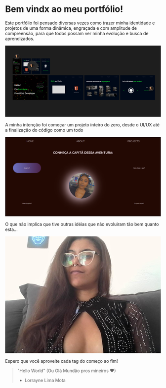 # Bem vindx ao meu portfólio!

Este portfólio foi pensado diversas vezes como trazer minha identidade e projetos de uma forma dinâmica, engraçada e com amplitude de compreensão, para que todos possam ver minha evolução e busca de aprendizados.

![Figma do Projeto](./src/assets/img/figma.png)

A minha intenção foi começar um projeto inteiro do zero, desde o UI/UX até a finalização do código como um todo

![Outros Portfólios](./src/assets/img/outrosportfolios.png)

O que não implica que tive outras idéias que não evoluiram tão bem quanto esta...

![Minha foto](./src/assets/img/lorrayne.jpg)

Espero que você aproveite cada tag do começo ao fim!

> "Hello World" (Ou Olá Mundão pros mineiros ❤)
> - Lorrayne Lima Mota
